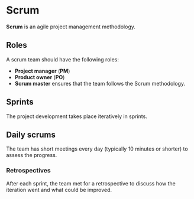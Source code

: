 # Scrum

**Scrum** is an agile project management methodology.

## Roles

A scrum team should have the following roles:

- **Project manager** (**PM**)
- **Product owner** (**PO**)
- **Scrum master** ensures that the team follows the Scrum methodology.

## Sprints

The project development takes place iteratively in sprints.

## Daily scrums

The team has short meetings every day (typically 10 minutes or shorter) to
assess the progress.

### Retrospectives

After each sprint, the team met for a retrospective to discuss how the iteration
went and what could be improved.
